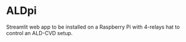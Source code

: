 # ALDpi

Streamlit web app to be installed on a Raspberry Pi with 4-relays hat to control an ALD-CVD setup.
